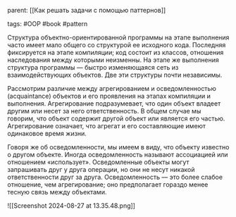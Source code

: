 parent: [[Как решать задачи с помощью паттернов]]

tags: #OOP #book #pattern 

Структура объектно-ориентированной программы на этапе выполнения часто имеет мало общего со структурой ее исходного кода. Последняя фиксируется на этапе компиляции; код состоит из классов, отношения наследования между которыми неизменны. На этапе же выполнения структура программы — быстро изменяющаяся сеть из взаимодействующих объектов. Две эти структуры почти независимы.

Рассмотрим различие между агрегированием и осведомленностью (acquaintance) объектов и его проявления на этапах компиляции и выполнения. Агрегирование подразумевает, что один объект владеет другим или несет за него ответственность. В общем случае мы говорим, что объект содержит другой объект или является его частью. Агрегирование означает, что агрегат и его составляющие имеют одинаковое время жизни.

Говоря же об осведомленности, мы имеем в виду, что объекту известно о другом объекте. Иногда осведомленность называют ассоциацией или отношением «использует». Осведомленные объекты могут запрашивать друг у друга операции, но они не несут никакой ответственности друг за друга. Осведомленность — это более слабое отношение, чем агрегирование; оно предполагает гораздо менее тесную связь между объектами.

![[Screenshot 2024-08-27 at 13.35.48.png]]

